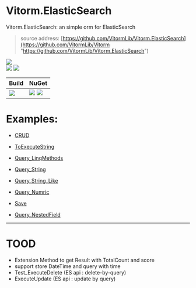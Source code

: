 ﻿
# Vitorm.ElasticSearch
Vitorm.ElasticSearch: an simple orm for ElasticSearch
>source address: [https://github.com/VitormLib/Vitorm.ElasticSearch](https://github.com/VitormLib/Vitorm "https://github.com/VitormLib/Vitorm.ElasticSearch")    

![](https://img.shields.io/github/license/VitormLib/Vitorm.ElasticSearch.svg)  
![](https://img.shields.io/github/repo-size/VitormLib/Vitorm.ElasticSearch.svg)  ![](https://img.shields.io/github/last-commit/VitormLib/Vitorm.ElasticSearch.svg)  
 

| Build | NuGet |
| -------- | -------- |
|![](https://github.com/VitormLib/Vitorm.ElasticSearch/workflows/ki_multibranch/badge.svg) | [![](https://img.shields.io/nuget/v/Vitorm.ElasticSearch.svg)](https://www.nuget.org/packages/Vitorm/) ![](https://img.shields.io/nuget/dt/Vitorm.ElasticSearch.svg) |





# Examples:  
- [CRUD](test/Vitorm.Sqlite.MsTest/CommonTest/CRUD_Test.cs)    
- [ToExecuteString](test/Vitorm.Sqlite.MsTest/CommonTest/Orm_Extensions_ToExecuteString_Test.cs)    
    
- [Query_LinqMethods](test/Vitorm.Sqlite.MsTest/CommonTest/Query_LinqMethods_Test.cs)  
    
- [Query_String](test/Vitorm.Sqlite.MsTest/CommonTest/Query_Type_String_Test.cs)  
- [Query_String_Like](test/Vitorm.Sqlite.MsTest/CommonTest/Query_Type_String_Like_Test.cs)  
    
- [Query_Numric](test/Vitorm.Sqlite.MsTest/CommonTest/Query_Type_Numric_Test.cs)  
    
- [Save](test/Vitorm.MySql.MsTest/CustomTest/CRUD_Save_Test.cs)  
- [Query_NestedField](test/Vitorm.SqlServer.MsTest/CustomTest/Query_NestedField_Test.cs)  




----------------------
# TOOD

 - Extension Method to get Result with TotalCount and score
 - support store DateTime and query with time
 - Test_ExecuteDelete  (ES api : delete-by-query)
 - ExecuteUpdate (ES api : update by query)

 


